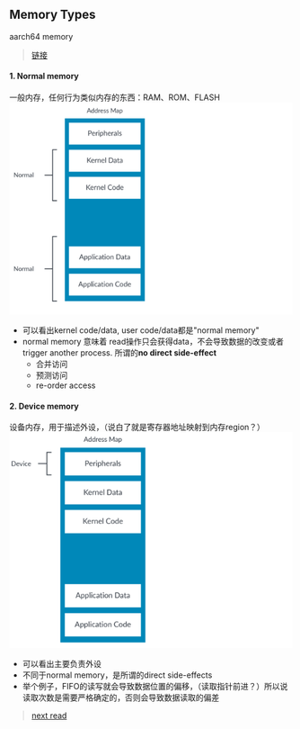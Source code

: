## Memory Types
aarch64 memory
> [链接](https://developer.arm.com/documentation/102376/0200/Device-memory)

#### 1. Normal memory

一般内存，任何行为类似内存的东西：RAM、ROM、FLASH 
![normal memory](../picture/normal_memory.png)

* 可以看出kernel code/data, user code/data都是"normal memory"
* normal memory 意味着 read操作只会获得data，不会导致数据的改变或者trigger another process. 所谓的**no direct side-effect**
  * 合并访问
  * 预测访问
  * re-order access


#### 2. Device memory

设备内存，用于描述外设，（说白了就是寄存器地址映射到内存region？）
![device memory](../picture/device_memory.png)
* 可以看出主要负责外设
* 不同于normal memory，是所谓的direct side-effects
* 举个例子，FIFO的读写就会导致数据位置的偏移，（读取指针前进？）所以说读取次数是需要严格确定的，否则会导致数据读取的偏差

> [next read](https://developer.arm.com/documentation/102376/0200/Device-memory/Sub-types-of-Device)

